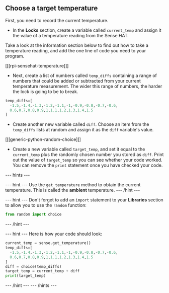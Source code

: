 ## Choose a target temperature

First, you need to record the current temperature.

+ In the **Locks** section, create a variable called `current_temp` and assign it the value of a temperature reading from the Sense HAT.

Take a look at the information section below to find out how to take a temperature reading, and add the one line of code you need to your program.

[[[rpi-sensehat-temperature]]]

+ Next, create a list of numbers called `temp_diffs` containing a range of numbers that could be added or subtracted from your current temperature measurement. The wider this range of numbers, the harder the lock is going to be to break.

```python
temp_diffs=[
  -1.5,-1.4,-1.3,-1.2,-1.1,-1,-0.9,-0.8,-0.7,-0.6,
  0.6,0.7,0.8,0.9,1,1.1,1.2,1.3,1.4,1.5
]
```

+ Create another new variable called `diff`. Choose an item from the `temp_diffs` lists at random and assign it as the `diff` variable's value.

[[[generic-python-random-choice]]]

+ Create a new variable called `target_temp`, and set it equal to the `current_temp` plus the randomly chosen number you stored as `diff`. Print out the value of `target_temp` so you can see whether your code worked. You can remove the `print` statement once you have checked your code.

--- hints ---

--- hint ---
Use the `get_temperature` method to obtain the current temperature. This is called the **ambient** temperature.
--- /hint ---

--- hint ---
Don't forget to add an `import` statement to your **Libraries** section to allow you to use the `random` function:

```python
from random import choice
```
--- /hint ---

--- hint ---
Here is how your code should look:

```python
current_temp = sense.get_temperature()
temp_diffs=[
  -1.5,-1.4,-1.3,-1.2,-1.1,-1,-0.9,-0.8,-0.7,-0.6,
  0.6,0.7,0.8,0.9,1,1.1,1.2,1.3,1.4,1.5
]
diff = choice(temp_diffs)
target_temp = current_temp + diff
print(target_temp)
```

--- /hint ---
--- /hints ---
